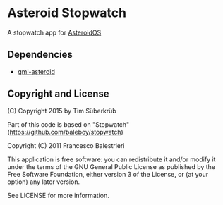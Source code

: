 # Asteroid Stopwatch
A stopwatch app for [AsteroidOS](http://asteroidos.org/)

## Dependencies
* [qml-asteroid](https://github.com/AsteroidOS/qml-asteroid)

## Copyright and License
(C) Copyright 2015 by Tim Süberkrüb

Part of this code is based on "Stopwatch" (https://github.com/baleboy/stopwatch)

Copyright (C) 2011 Francesco Balestrieri

This application is free software: you can redistribute it and/or modify
it under the terms of the GNU General Public License as published by
the Free Software Foundation, either version 3 of the License, or
(at your option) any later version.

See LICENSE for more information.
